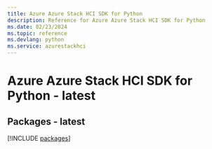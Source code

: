 ```yaml
---
title: Azure Azure Stack HCI SDK for Python
description: Reference for Azure Azure Stack HCI SDK for Python
ms.date: 02/23/2024
ms.topic: reference
ms.devlang: python
ms.service: azurestackhci
---
```

# Azure Azure Stack HCI SDK for Python - latest
## Packages - latest
[!INCLUDE [packages](azure-stack-hci-index.md)]